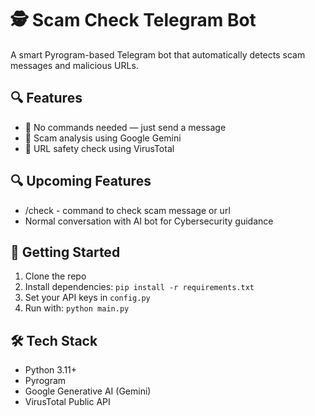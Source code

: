 # 🕵️ Scam Check Telegram Bot

A smart Pyrogram-based Telegram bot that automatically detects scam messages and malicious URLs.

## 🔍 Features

- 🤖 No commands needed — just send a message
- 🔐 Scam analysis using Google Gemini
- 🧪 URL safety check using VirusTotal

## 🔍 Upcoming Features

- /check - command to check scam message or url
- Normal conversation with AI bot for Cybersecurity guidance

## 🚀 Getting Started

1. Clone the repo
2. Install dependencies: `pip install -r requirements.txt`
3. Set your API keys in `config.py`
4. Run with: `python main.py`

## 🛠️ Tech Stack

- Python 3.11+
- Pyrogram
- Google Generative AI (Gemini)
- VirusTotal Public API
